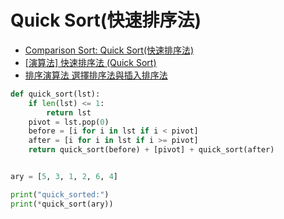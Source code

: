 # Quick Sort(快速排序法)

- [Comparison Sort: Quick Sort(快速排序法)](http://alrightchiu.github.io/SecondRound/comparison-sort-quick-sortkuai-su-pai-xu-fa.html)
- [[演算法] 快速排序法 (Quick Sort)](https://ithelp.ithome.com.tw/articles/10202330)
- [排序演算法 選擇排序法與插入排序法](https://ithelp.ithome.com.tw/articles/10333345)

```python
def quick_sort(lst):
    if len(lst) <= 1:
        return lst
    pivot = lst.pop(0)
    before = [i for i in lst if i < pivot]
    after = [i for i in lst if i >= pivot]
    return quick_sort(before) + [pivot] + quick_sort(after)


ary = [5, 3, 1, 2, 6, 4]

print("quick_sorted:")
print(*quick_sort(ary))

```